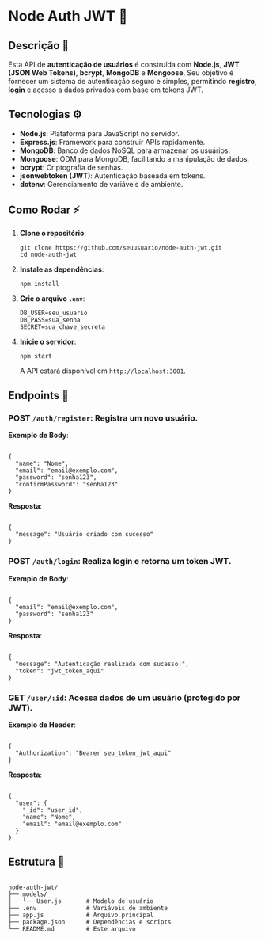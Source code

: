 <h1>Node Auth JWT 🚀</h1>

<h2>Descrição 📝</h2>
<p>Esta API de <strong>autenticação de usuários</strong> é construída com <strong>Node.js</strong>, <strong>JWT (JSON Web Tokens)</strong>, <strong>bcrypt</strong>, <strong>MongoDB</strong> e <strong>Mongoose</strong>. Seu objetivo é fornecer um sistema de autenticação seguro e simples, permitindo <strong>registro</strong>, <strong>login</strong> e acesso a dados privados com base em tokens JWT.</p>

<h2>Tecnologias ⚙️</h2>
<ul>
    <li><strong>Node.js</strong>: Plataforma para JavaScript no servidor.</li>
    <li><strong>Express.js</strong>: Framework para construir APIs rapidamente.</li>
    <li><strong>MongoDB</strong>: Banco de dados NoSQL para armazenar os usuários.</li>
    <li><strong>Mongoose</strong>: ODM para MongoDB, facilitando a manipulação de dados.</li>
    <li><strong>bcrypt</strong>: Criptografia de senhas.</li>
    <li><strong>jsonwebtoken (JWT)</strong>: Autenticação baseada em tokens.</li>
    <li><strong>dotenv</strong>: Gerenciamento de variáveis de ambiente.</li>
</ul>

<h2>Como Rodar ⚡</h2>
<ol>
    <li><strong>Clone o repositório</strong>:
        <pre><code>git clone https://github.com/seuusuario/node-auth-jwt.git
cd node-auth-jwt</code></pre>
    </li>
    <li><strong>Instale as dependências</strong>:
        <pre><code>npm install</code></pre>
    </li>
    <li><strong>Crie o arquivo <code>.env</code></strong>:
        <pre><code>DB_USER=seu_usuario
DB_PASS=sua_senha
SECRET=sua_chave_secreta</code></pre>
    </li>
    <li><strong>Inicie o servidor</strong>:
        <pre><code>npm start</code></pre>
        A API estará disponível em <code>http://localhost:3001</code>.
    </li>
</ol>

<h2>Endpoints 📡</h2>

<h3><strong>POST <code>/auth/register</code></strong>: Registra um novo usuário.</h3>
<p><strong>Exemplo de Body</strong>:</p>
<pre><code>
{
  "name": "Nome",
  "email": "email@exemplo.com",
  "password": "senha123",
  "confirmPassword": "senha123"
}
</code></pre>
<p><strong>Resposta</strong>:</p>
<pre><code>
{
  "message": "Usuário criado com sucesso"
}
</code></pre>

<h3><strong>POST <code>/auth/login</code></strong>: Realiza login e retorna um token JWT.</h3>
<p><strong>Exemplo de Body</strong>:</p>
<pre><code>
{
  "email": "email@exemplo.com",
  "password": "senha123"
}
</code></pre>
<p><strong>Resposta</strong>:</p>
<pre><code>
{
  "message": "Autenticação realizada com sucesso!",
  "token": "jwt_token_aqui"
}
</code></pre>

<h3><strong>GET <code>/user/:id</code></strong>: Acessa dados de um usuário (protegido por JWT).</h3>
<p><strong>Exemplo de Header</strong>:</p>
<pre><code>
{
  "Authorization": "Bearer seu_token_jwt_aqui"
}
</code></pre>
<p><strong>Resposta</strong>:</p>
<pre><code>
{
  "user": {
    "_id": "user_id",
    "name": "Nome",
    "email": "email@exemplo.com"
  }
}
</code></pre>

<h2>Estrutura 📂</h2>
<pre><code>
node-auth-jwt/
├── models/
│   └── User.js       # Modelo de usuário
├── .env              # Variáveis de ambiente
├── app.js            # Arquivo principal
├── package.json      # Dependências e scripts
└── README.md         # Este arquivo
</code></pre>
